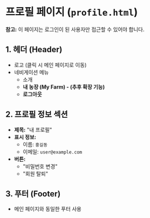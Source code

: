 # 프로필 페이지 (`profile.html`)

**참고:** 이 페이지는 로그인이 된 사용자만 접근할 수 있어야 합니다.

## 1. 헤더 (Header)
- 로고 (클릭 시 메인 페이지로 이동)
- 네비게이션 메뉴
  - 소개
  - **내 농장 (My Farm) - (추후 확장 기능)**
  - **로그아웃**

## 2. 프로필 정보 섹션
- **제목:** "내 프로필"
- **표시 정보:**
  - 이름: `홍길동`
  - 이메일: `user@example.com`
- **버튼:**
  - "비밀번호 변경"
  - "회원 탈퇴"

## 3. 푸터 (Footer)
- 메인 페이지와 동일한 푸터 사용
